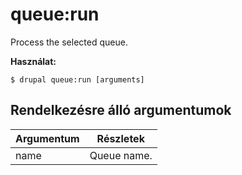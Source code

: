 # queue:run
Process the selected queue.

**Használat:**
```
$ drupal queue:run [arguments]
```

## Rendelkezésre álló argumentumok
Argumentum | Részletek
---------|-------------
name | Queue name.
